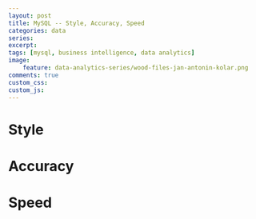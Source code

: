 ```yaml
---
layout: post
title: MySQL -- Style, Accuracy, Speed
categories: data
series: 
excerpt:
tags: [mysql, business intelligence, data analytics]
image: 
    feature: data-analytics-series/wood-files-jan-antonin-kolar.png
comments: true
custom_css:
custom_js: 
---
```


# Style

# Accuracy

# Speed
